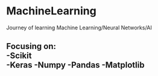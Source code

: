# MachineLearning
Journey of learning Machine Learning/Neural Networks/AI  
  
Focusing on:  
  -Scikit  
  -Keras
  -Numpy
  -Pandas
  -Matplotlib
  - 
